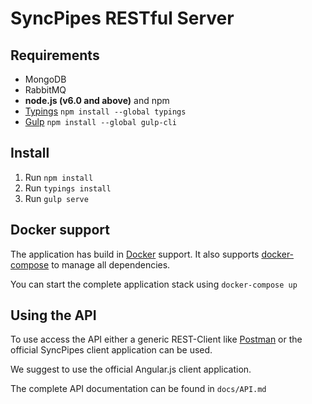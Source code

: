 # SyncPipes RESTful Server

## Requirements

* MongoDB
* RabbitMQ
* __node.js (v6.0 and above)__ and npm
* [Typings](https://github.com/typings/typings) `npm install --global typings`
* [Gulp](http://gulpjs.com/) `npm install --global gulp-cli`

## Install

1. Run `npm install`
1. Run `typings install` 
1. Run `gulp serve`

## Docker support

The application has build in [Docker](https://www.docker.com/) support. It also supports [docker-compose](https://github.com/docker/compose) to manage all dependencies.

You can start the complete application stack using `docker-compose up`

## Using the API

To use access the API either a generic REST-Client like [Postman](https://www.getpostman.com/) or the official SyncPipes client application can be used.

We suggest to use the official Angular.js client application.

The complete API documentation can be found in `docs/API.md`
